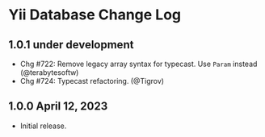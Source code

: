 # Yii Database Change Log

## 1.0.1 under development

- Chg #722: Remove legacy array syntax for typecast. Use `Param` instead (@terabytesoftw)
- Chg #724: Typecast refactoring. (@Tigrov)

## 1.0.0 April 12, 2023

- Initial release.
